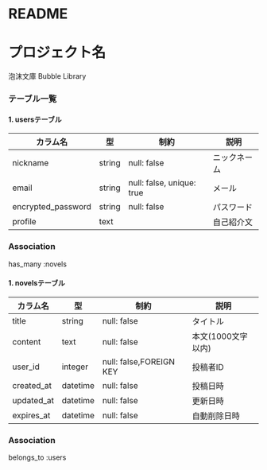 # README
# プロジェクト名
泡沫文庫
Bubble Library

### テーブル一覧

#### 1. usersテーブル
| カラム名            | 型         | 制約                       | 説明                  |
|--------------------|------------|----------------------------|----------------------|
| nickname           | string     | null: false                | ニックネーム          |
| email              | string     | null: false, unique: true  | メール               |
| encrypted_password | string     | null: false                | パスワード            |
| profile            | text       |                            | 自己紹介文            |


### Association
has_many :novels


#### 1. novelsテーブル
| カラム名    | 型         | 制約                       | 説明                |
|------------|------------|----------------------------|--------------------|
| title      | string     | null: false                | タイトル            |
| content    | text       | null: false                | 本文(1000文字以内)  |
| user_id    | integer    | null: false,FOREIGN KEY    | 投稿者ID            |
| created_at | datetime   | null: false                | 投稿日時            |
| updated_at | datetime   | null: false                | 更新日時            |
| expires_at | datetime   | null: false                | 自動削除日時        |


### Association
belongs_to :users